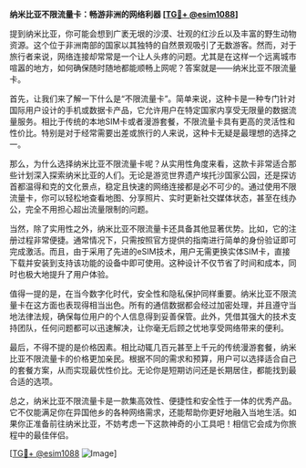 **纳米比亚不限流量卡：畅游非洲的网络利器 [[TG💪+ @esim1088](https://t.me/s/esim1088)]**

提到纳米比亚，你可能会想到广袤无垠的沙漠、壮观的红沙丘以及丰富的野生动物资源。这个位于非洲南部的国家以其独特的自然景观吸引了无数游客。然而，对于旅行者来说，网络连接却常常是一个让人头疼的问题。尤其是在这样一个远离城市喧嚣的地方，如何确保随时随地都能顺畅上网呢？答案就是——纳米比亚不限流量卡。

首先，让我们来了解一下什么是“不限流量卡”。简单来说，这种卡是一种专门针对国际用户设计的手机或数据卡产品，它允许用户在特定国家内享受无限量的数据流量服务。相比于传统的本地SIM卡或者漫游套餐，不限流量卡具有更高的灵活性和性价比。特别是对于经常需要出差或旅行的人来说，这种卡无疑是最理想的选择之一。

那么，为什么选择纳米比亚不限流量卡呢？从实用性角度来看，这款卡非常适合那些计划深入探索纳米比亚的人们。无论是游览世界遗产埃托沙国家公园，还是探访首都温得和克的文化景点，稳定且快速的网络连接都是必不可少的。通过使用不限流量卡，你可以轻松地查看地图、分享照片、实时更新社交媒体状态，甚至在线办公，完全不用担心超出流量限制的问题。

当然，除了实用性之外，纳米比亚不限流量卡还具备其他显著优势。比如，它的注册过程非常便捷。通常情况下，只需按照官方提供的指南进行简单的身份验证即可完成激活。而且，由于采用了先进的eSIM技术，用户无需更换实体SIM卡，直接下载并安装到支持该功能的设备中即可使用。这种设计不仅节省了时间和成本，同时也极大地提升了用户体验。

值得一提的是，在当今数字化时代，安全性和隐私保护同样重要。纳米比亚不限流量卡在这方面也表现得相当出色。所有的通信数据都会经过加密处理，并且遵守当地法律法规，确保每位用户的个人信息得到妥善保管。此外，凭借其强大的技术支持团队，任何问题都可以迅速解决，让你毫无后顾之忧地享受网络带来的便利。

最后，不得不提的是价格因素。相比动辄几百元甚至上千元的传统漫游套餐，纳米比亚不限流量卡的价格更加亲民。根据不同的需求和预算，用户可以选择适合自己的套餐方案，从而实现最优性价比。无论你是短期访问还是长期居住，都能找到最合适的选项。

总之，纳米比亚不限流量卡是一款集高效性、便捷性和安全性于一体的优秀产品。它不仅能满足你在异国他乡的各种网络需求，还能帮助你更好地融入当地生活。如果你正准备前往纳米比亚，不妨考虑一下这款神奇的小工具吧！相信它会成为你旅程中的最佳伴侣。

[[TG💪+ @esim1088](https://t.me/s/esim1088) ![Image](https://i.postimg.cc/4NQfJmqS/Snipaste-2025-05-13-00-14-12.png)]